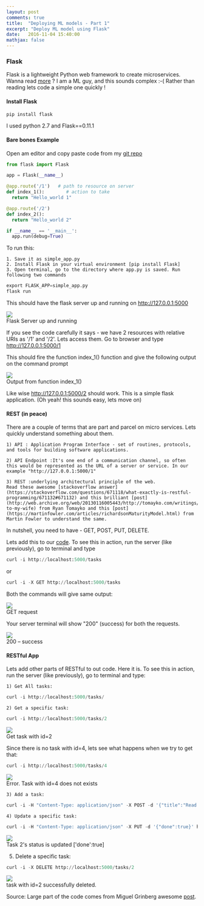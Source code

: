 ```yaml
---
layout: post
comments: true
title:  "Deploying ML models - Part 1"
excerpt: "Deploy ML model using Flask"
date:   2016-11-04 15:40:00
mathjax: false
---
```


### Flask

Flask is a lightweight Python web framework to create microservices. Wanna read [more](https://code.tutsplus.com/tutorials/an-introduction-to-pythons-flask-framework--net-28822) ? I am a ML guy, and this sounds complex :-( Rather than reading lets code a simple one quickly !

#### Install Flask

```python
pip install flask
```

I used python 2.7 and Flask==0.11.1

#### Bare bones Example

Open am editor and copy paste code from my [git repo](https://github.com/anujgupta82/Musings/blob/master/flask/simple_app.py)

```python
from flask import Flask

app = Flask(__name__)

@app.route('/1')   # path to resource on server
def index_1():        # action to take
  return "Hello_world 1"

@app.route('/2')
def index_2():
  return "Hello_world 2"

if __name__ == '__main__':
  app.run(debug=True)
```

To run this:

    1. Save it as simple_app.py    
    2. Install Flask in your virtual environment [pip install Flask]     
    3. Open terminal, go to the directory where app.py is saved. Run following two commands     

```python
export FLASK_APP=simple_app.py
flask run
```

This should have the flask server up and running on http://127.0.0.1:5000

<div class="imgcap">
<img src="/assets/ml_models_1/image_1.png">
<div class="thecap">Flask Server up and running</div>
</div>



If you see the code carefully it says - we have 2 resources with relative URIs as '/1' and '/2'. Lets access them. Go to browser and type http://127.0.0.1:5000/1

This should fire the function index_1() function and give the following output on the command prompt

<div class="imgcap">
<img src="/assets/ml_models_1/image_2.png">
<div class="thecap">Output from function index_1()</div>
</div>

Like wise http://127.0.0.1:5000/2 should work. This is a simple flask application. (Oh yeah! this sounds easy, lets move on)

#### REST (in peace)

There are a couple of terms that are part and parcel on micro services. Lets quickly  understand something about them.

    1) API : Application Program Interface - set of routines, protocols, and tools for building software applications.     

    2) API Endpoint :It's one end of a communication channel, so often this would be represented as the URL of a server or service. In our example "http://127.0.0.1:5000/1"      
    
    3) REST :underlying architectural principle of the web. 
    Read these awesome [stackoverflow answer](https://stackoverflow.com/questions/671118/what-exactly-is-restful-programming/671132#671132) and this brilliant [post](http://web.archive.org/web/20130116005443/http://tomayko.com/writings/rest-to-my-wife) from Ryan Tomayko and this [post](https://martinfowler.com/articles/richardsonMaturityModel.html) from Martin Fowler to understand the same.     

In nutshell, you need to have - GET, POST, PUT, DELETE.

Lets add this to our [code](https://github.com/anujgupta82/Musings/blob/master/flask/RESTful_app.py). To see this in action, run the server (like previously), go to terminal and type

```python
curl -i http://localhost:5000/tasks
```

or 

```python
curl -i -X GET http://localhost:5000/tasks
```

Both the commands will give same output:

<div class="imgcap">
<img src="/assets/ml_models_1/image_3.png">
<div class="thecap">GET request</div>
</div>


Your server terminal will show "200" (success) for both the requests.

<div class="imgcap">
<img src="/assets/ml_models_1/image_4.png">
<div class="thecap">200 – success</div>
</div>

#### **RESTful App**

Lets add other parts of RESTful to out code. Here it is. To see this in action, run the server (like previously), go to terminal and type:

 	1) Get All tasks:    

```python
curl -i http://localhost:5000/tasks/
```         

 	2) Get a specific task:

```python
curl -i http://localhost:5000/tasks/2
```    

<div class="imgcap">
<img src="/assets/ml_models_1/image_5.png">
<div class="thecap">Get task with id=2</div>
</div>    

Since there is no task with id=4, lets see what happens when we try to get that:    

```python
curl -i http://localhost:5000/tasks/4
```

<div class="imgcap">
<img src="/assets/ml_models_1/image_6.png">
<div class="thecap">Error. Task with id=4 does not exists</div>
</div>


	3) Add a task:     

```python
curl -i -H "Content-Type: application/json" -X POST -d '{"title":"Read a book"}' http://localhost:5000/tasks/
```     

	4) Update a specific task:     

```python
curl -i -H "Content-Type: application/json" -X PUT -d '{"done":true}' http://localhost:5000/tasks/2
``` 
<div class="imgcap">
<img src="/assets/ml_models_1/image_7.png">
<div class="thecap">Task 2's status is updated ['done':true]</div>
</div>     

5) Delete a specific task:     

```python
curl -i -X DELETE http://localhost:5000/tasks/2
```     
<div class="imgcap">
<img src="/assets/ml_models_1/image_8.png">
<div class="thecap">task with id=2 successfully deleted.</div>
</div>

Source: Large part of the code comes from Miguel Grinberg awesome [post](https://blog.miguelgrinberg.com/post/designing-a-restful-api-with-python-and-flask).      
